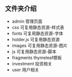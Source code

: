 文件夹介绍
-
* admin 管理页面
* css 可复用静态资源-样式表
* fonts 可复用静态资源-字体
* holder.js 可复用静态资源
* images  可复用静态资源-图片
* js 可复用静态资源-脚本
* fragments thymeleaf模板
* investment 投资相关
* user 用户相关
